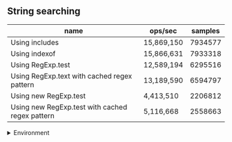 ## String searching

|name|ops/sec|samples|
|-|-|-|
|Using includes|15,869,150|7934577|
|Using indexof|15,866,631|7933318|
|Using RegExp.test|12,589,194|6295516|
|Using RegExp.text with cached regex pattern|13,189,590|6594797|
|Using new RegExp.test|4,413,510|2206812|
|Using new RegExp.test with cached regex pattern|5,116,668|2558663|


<details>
<summary>Environment</summary>

* __Machine:__ linux x64 | 4 vCPUs | 7.6GB Mem
* __Run:__ Tue May 06 2025 20:16:26 GMT+0000 (Coordinated Universal Time)
* __Node:__ `v22.15.0`
</details>

<!--
{"environment":{"platform":"linux","arch":"x64","cpus":4,"totalMemory":7.597835540771484},"benchmarks":[{"name":"Using includes","samples":7934577,"opsSec":15869150.604001772},{"name":"Using indexof","samples":7933318,"opsSec":15866631.525609909},{"name":"Using RegExp.test","samples":6295516,"opsSec":12589194.330125242},{"name":"Using RegExp.text with cached regex pattern","samples":6594797,"opsSec":13189590.333293889},{"name":"Using new RegExp.test","samples":2206812,"opsSec":4413510.422722781},{"name":"Using new RegExp.test with cached regex pattern","samples":2558663,"opsSec":5116668.702505139}]}-->
